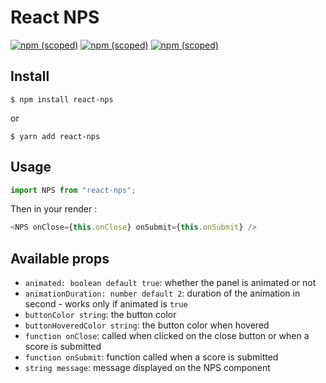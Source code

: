 # React NPS

[![npm (scoped)](https://img.shields.io/npm/v/react-nps.svg)](https://www.npmjs.com/package/react-nps)
[![npm (scoped)](https://img.shields.io/npm/l/react-nps.svg)](https://github.com/ghamaide/react-nps/blob/master/LICENSE)
[![npm (scoped)](https://img.shields.io/npm/l/react-nps.svg)](https://github.com/ghamaide/react-nps/blob/master/LICENSE)

## Install

```
$ npm install react-nps
```

or

```
$ yarn add react-nps
```

## Usage

```js
import NPS from "react-nps";
```

Then in your render :

```js
<NPS onClose={this.onClose} onSubmit={this.onSubmit} />
```

## Available props

- `animated: boolean default true`: whether the panel is animated or not
- `animationDuration: number default 2`: duration of the animation in second - works only if animated is `true`
- `buttonColor string`: the button color
- `buttonHoveredColor string`: the button color when hovered
- `function onClose`: called when clicked on the close button or when a score is submitted
- `function onSubmit`: function called when a score is submitted
- `string message`: message displayed on the NPS component
